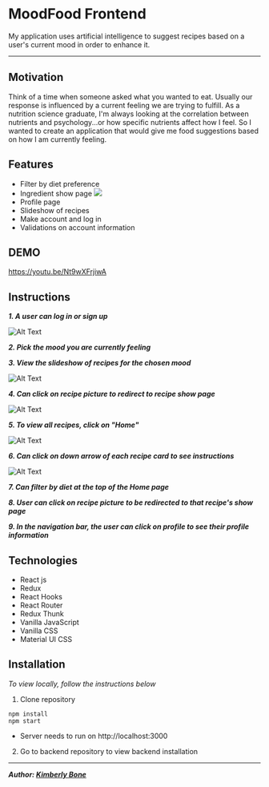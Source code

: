 # **MoodFood Frontend**

My application uses artificial intelligence to suggest recipes based on a user's current mood in order to enhance it.

---

## Motivation
Think of a time when someone asked what you wanted to eat. Usually our response is influenced by a current feeling we are trying to fulfill. As a nutrition science graduate, I'm always looking at the correlation between nutrients and psychology...or how specific nutrients affect how I feel. So I wanted to create an application that would give me food suggestions based on how I am currently feeling.

## Features

- Filter by diet preference
- Ingredient show page
![](MFIntro.gif)
- Profile page
- Slideshow of recipes
- Make account and log in
- Validations on account information


## DEMO

https://youtu.be/Nt9wXFrjiwA

## Instructions
***1. A user can log in or sign up***

![Alt Text](/src/Assets/MFIntro.gif)

***2. Pick the mood you are currently feeling***

***3. View the slideshow of recipes for the chosen mood***

![Alt Text](/Users/kimberlybone/dumbo-web-080519/mod-5/final-project/moodfood-frontend/src/Assets/MFChooseMood.gif)

***4. Can click on recipe picture to redirect to recipe show page***

![Alt Text](/Users/kimberlybone/dumbo-web-080519/mod-5/final-project/moodfood-frontend/src/Assets/MFShowPg.gif)

***5. To view all recipes, click on "Home"***

![Alt Text](/Users/kimberlybone/dumbo-web-080519/mod-5/final-project/moodfood-frontend/src/Assets/MFHome.gif)

***6. Can click on down arrow of each recipe card to see instructions***

![Alt Text](/Users/kimberlybone/dumbo-web-080519/mod-5/final-project/moodfood-frontend/src/Assets/MFRCard.gif)

***7. Can filter by diet at the top of the Home page***

***8. User can click on recipe picture to be redirected to that recipe's show page***

***9. In the navigation bar, the user can click on profile to see their profile information***


## Technologies
- React js
- Redux
- React Hooks
- React Router
- Redux Thunk
- Vanilla JavaScript
- Vanilla CSS
- Material UI CSS

## Installation

<!-- *To view live version, go to this URL:[]()* -->

*To view locally, follow the instructions below*
1. Clone repository

  ```
  npm install
  npm start
  ```
- Server needs to run on http://localhost:3000

2. Go to backend repository to view backend installation

---
***Author: [Kimberly Bone](https://github.com/kimberlybone)***
